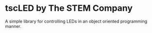# tscLED by The STEM Company

A simple library for controlling LEDs in an object oriented programming manner.
